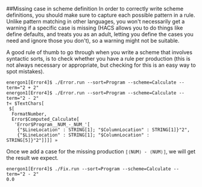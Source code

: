 ##Missing case in scheme definition
In order to correctly write scheme definitions, you should make sure to capture
each possible pattern in a rule. Unlike pattern matching in other languages, you
won't necessarily get a warning if a specific case is missing (HACS allows you to
do things like define defaults, and treats you as an adult, letting you define the
cases you need and ignore those you don't), so a warning might not be suitable.

A good rule of thumb to go through when you write a scheme that involves syntactic
sorts, is to check whether you have a rule per production (this is not always
necessary or appropriate, but checking for this is an easy way to spot mistakes).

```
energon1[Error4]$ ./Error.run --sort=Program --scheme=Calculate --term="2 + 2"
energon1[Error4]$ ./Error.run --sort=Program --scheme=Calculate --term="2 - 2"
†« $TextChars[
 $[
  FormatNumber,
  Error$Computed_Calculate[
   'Error$Program__NUM_-_NUM_'[
    {"$LineLocation" : STRING[1]; "$ColumnLocation" : STRING[1]}"2",
    {"$LineLocation" : STRING[1]; "$ColumnLocation" : STRING[5]}"2"]]]] »
```

Once we add a case for the missing production `⟦⟨NUM⟩ - ⟨NUM⟩⟧`, we will get the result
we expect.

```
energon1[Error4]$ ./Fix.run --sort=Program --scheme=Calculate --term="2 - 2"
0.0
```

